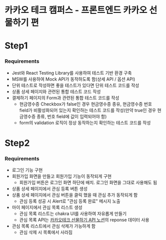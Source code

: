 # 카카오 테크 캠퍼스 - 프론트엔드 카카오 선물하기 편

# Step1

### Requirements

- Jest와 React Testing Library를 사용하여 테스트 기반 환경 구축
- MSW를 사용하여 Mock API가 동작하도록 함(상세 API / 옵션 API)
- 단위 테스트로 작성하면 좋을 테스트가 있다면 단위 테스트 코드를 작성
- 상품 상세 페이지와 관련된 통합 테스트 코드 작성
- 결제하기 페이지의 Form과 관련된 통합 테스트 코드를 작성
  - 현금영수증 Checkbox가 false인 경우 현금영수증 종유, 현금영수증 번호 field가 비활성화되어 있는지 확인하는 테스트 코드를 작성(만약 true인 경우 현금영수증 종류, 번호 field에 값이 입력되어야 함)
  - form의 validation 로직이 정상 동작하는지 확인하는 테스트 코드를 작성

# Step2

### Requirements

- 로그인 기능 구현
- 회원가입 화면을 만들고 회원가입 기능이 동작되게 구현
  - 회원가입 버튼은 로그인 화면 하단에 배치. 로그인 화면을 그대로 사용해도 됨
- 상품 상세 페이지에서 관심 등록 버튼 생성
- 상품 상세 페이지에서 관심 버튼을 클릭 했을 때 관심 추가 동작되게 함
  - 관심 등록 성공 시 Alert로 "관심 등록 완료" 메시지 노출
- 마이 페이지에서 관심 목록 리스트 생성
  - 관심 목록 리스트는 chakra UI를 사용하여 자유롭게 만들기
  - 관심 목록 API는 [카카오테크 선물하기 API 노션](https://eastroots.notion.site/API-c78c990bf1264a5a91c4421e125a28c8)의 reponse 데이터 사용
- 관심 목록 리스트에서 관심 삭제가 가능하게 함
  - 관심 삭제 시 목록에서 사라짐
